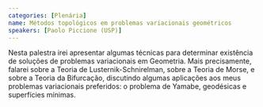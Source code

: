 ```yaml
---
categories: [Plenária]
name: Métodos topológicos em problemas variacionais geométricos
speakers: [Paolo Piccione (USP)]
---
```


Nesta palestra irei apresentar algumas técnicas para determinar existência de soluções de problemas variacionais em Geometria. Mais precisamente, falarei sobre a Teoria de Lusternik-Schnirelman, sobre a Teoria de Morse, e sobre a Teoria da Bifurcação, discutindo algumas aplicações aos meus problemas variacionais preferidos: o problema de Yamabe, geodésicas e superfícies mínimas.